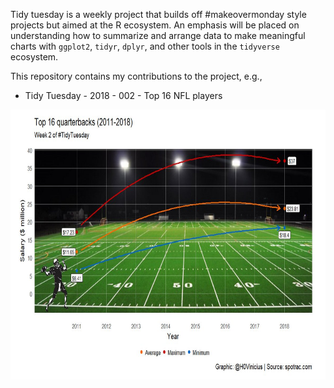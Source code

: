 Tidy tuesday is a weekly project that builds off #makeovermonday style projects but aimed at the R ecosystem. An emphasis will be placed on understanding how to summarize and arrange data to make meaningful charts with `ggplot2`, `tidyr`, `dplyr`, and other tools in the `tidyverse` ecosystem.

This repository contains my contributions to the project, e.g.,

 - Tidy Tuesday - 2018 - 002 - Top 16 NFL players
 
 <img src="/002 - Average pay (NFL)/tt002.jpg.jpg" title="Tidy Tuesday 002 - Top 16 QB" alt=""  width="650" height="432"/>
